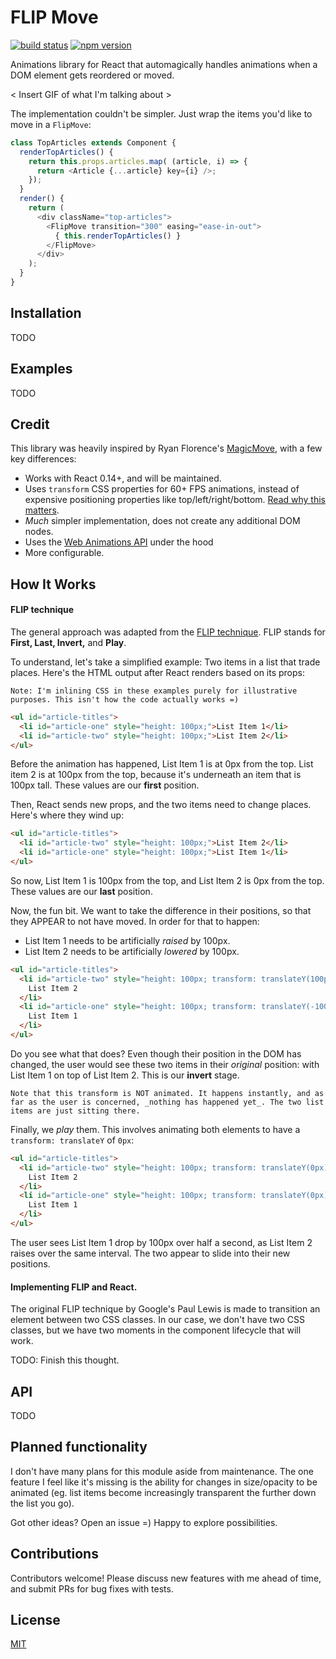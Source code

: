 FLIP Move
=========

[![build status](https://img.shields.io/travis/joshwcomeau/flip-move/master.svg?style=flat-square)](https://travis-ci.org/joshwcomeau/flip-move)
[![npm version](https://img.shields.io/npm/v/flip-move.svg?style=flat-square)](https://www.npmjs.com/package/flip-move)

Animations library for React that automagically handles animations when a DOM element gets reordered or moved.

< Insert GIF of what I'm talking about >

The implementation couldn't be simpler. Just wrap the items you'd like to move in a `FlipMove`:

```js
class TopArticles extends Component {
  renderTopArticles() {
    return this.props.articles.map( (article, i) => {
      return <Article {...article} key={i} />;
    });
  }
  render() {
    return (
      <div className="top-articles">
        <FlipMove transition="300" easing="ease-in-out">
          { this.renderTopArticles() }
        </FlipMove>
      </div>
    );
  }
}
```


## Installation

TODO


## Examples

TODO


## Credit

This library was heavily inspired by Ryan Florence's [MagicMove](https://github.com/ryanflorence/react-magic-move), with a few key differences:

* Works with React 0.14+, and will be maintained.
* Uses `transform` CSS properties for 60+ FPS animations, instead of expensive positioning properties like top/left/right/bottom. [Read why this matters](https://aerotwist.com/blog/pixels-are-expensive/).
* _Much_ simpler implementation, does not create any additional DOM nodes.
* Uses the [Web Animations API](http://w3c.github.io/web-animations/) under the hood
* More configurable.


## How It Works

#### FLIP technique
The general approach was adapted from the [FLIP technique](https://aerotwist.com/blog/flip-your-animations/). FLIP stands for **First, Last, Invert,** and **Play**.

To understand, let's take a simplified example: Two items in a list that trade places. Here's the HTML output after React renders based on its props:

    Note: I'm inlining CSS in these examples purely for illustrative purposes. This isn't how the code actually works =)

```html
<ul id="article-titles">
  <li id="article-one" style="height: 100px;">List Item 1</li>
  <li id="article-two" style="height: 100px;">List Item 2</li>
</ul>
```

Before the animation has happened, List Item 1 is at 0px from the top. List item 2 is at 100px from the top, because it's underneath an item that is 100px tall. These values are our **first** position.

Then, React sends new props, and the two items need to change places. Here's where they wind up:

```html
<ul id="article-titles">
  <li id="article-two" style="height: 100px;">List Item 2</li>
  <li id="article-one" style="height: 100px;">List Item 1</li>
</ul>
```

So now, List Item 1 is 100px from the top, and List Item 2 is 0px from the top. These values are our **last** position.

Now, the fun bit. We want to take the difference in their positions, so that they APPEAR to not have moved. In order for that to happen:

* List Item 1 needs to be artificially _raised_ by 100px.
* List Item 2 needs to be artificially _lowered_ by 100px.

```html
<ul id="article-titles">
  <li id="article-two" style="height: 100px; transform: translateY(100px)">
    List Item 2
  </li>
  <li id="article-one" style="height: 100px; transform: translateY(-100px)">
    List Item 1
  </li>
</ul>
```

Do you see what that does? Even though their position in the DOM has changed, the user would see these two items in their _original_ position: with List Item 1 on top of List Item 2. This is our **invert** stage.

    Note that this transform is NOT animated. It happens instantly, and as far as the user is concerned, _nothing has happened yet_. The two list items are just sitting there.

Finally, we *play* them. This involves animating both elements to have a `transform: translateY` of `0px`:

```html
<ul id="article-titles">
  <li id="article-two" style="height: 100px; transform: translateY(0px); transition: 500ms">
    List Item 2
  </li>
  <li id="article-one" style="height: 100px; transform: translateY(0px); transition: 500ms">
    List Item 1
  </li>
</ul>
```

The user sees List Item 1 drop by 100px over half a second, as List Item 2 raises over the same interval. The two appear to slide into their new positions.

#### Implementing FLIP and React.

The original FLIP technique by Google's Paul Lewis is made to transition an element between two CSS classes. In our case, we don't have two CSS classes, but we have two moments in the component lifecycle that will work.

TODO: Finish this thought.

## API

TODO


## Planned functionality

I don't have many plans for this module aside from maintenance. The one feature I feel like it's missing is the ability for changes in size/opacity to be animated (eg. list items become increasingly transparent the further down the list you go).

Got other ideas? Open an issue =) Happy to explore possibilities.


## Contributions

Contributors welcome! Please discuss new features with me ahead of time, and submit PRs for bug fixes with tests.


## License

[MIT](https://github.com/joshwcomeau/flip-move/blob/master/LICENSE.md)
